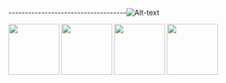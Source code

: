 ------------------------------------![Alt-text](https://media.giphy.com/media/1iqPjXVRQsWArYs7a0/giphy.gif)

<img src="https://user-images.githubusercontent.com/32182282/150222956-a2b3179e-bd10-43b9-8896-d1522577e79f.png" width="100" height="100" />   <img src="https://user-images.githubusercontent.com/32182282/150223058-ccb8b1d4-43d0-47db-9dff-8dbd43332904.png" width="100" height="100" />   <img src="https://user-images.githubusercontent.com/32182282/150222756-f4e75f9e-4fa8-4f79-8ae2-f034d9fea335.png" width="100" height="100" />   <img src="https://user-images.githubusercontent.com/32182282/150229079-3f5df191-dba1-4c2c-89e5-cce17184bd03.png" width="100" height="100" />


